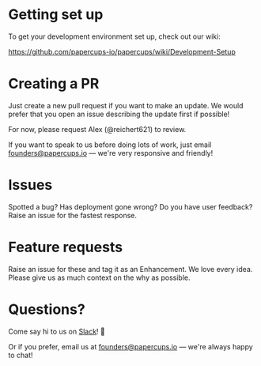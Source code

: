 # Getting set up

To get your development environment set up, check out our wiki: 

https://github.com/papercups-io/papercups/wiki/Development-Setup

# Creating a PR

Just create a new pull request if you want to make an update. We would prefer that you open an issue describing the update first if possible!

For now, please request Alex (@reichert621) to review.

If you want to speak to us before doing lots of work, just email founders@papercups.io — we're very responsive and friendly!

# Issues

Spotted a bug? Has deployment gone wrong? Do you have user feedback? Raise an issue for the fastest response.

# Feature requests

Raise an issue for these and tag it as an Enhancement. We love every idea. Please give us as much context on the why as possible.

# Questions?

Come say hi to us on [Slack](https://join.slack.com/t/papercups-io/shared_invite/zt-h0c3fxmd-hZi1Zp8~D61S6GD16aMqmg)! :wave:

Or if you prefer, email us at founders@papercups.io — we're always happy to chat!
